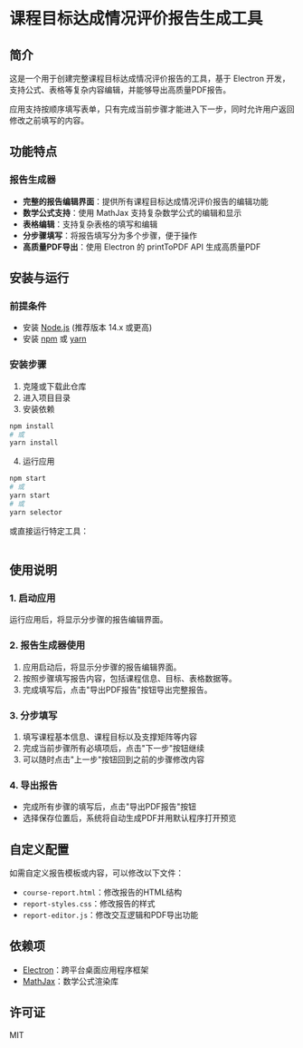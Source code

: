 # 课程目标达成情况评价报告生成工具

## 简介

这是一个用于创建完整课程目标达成情况评价报告的工具，基于 Electron 开发，支持公式、表格等复杂内容编辑，并能够导出高质量PDF报告。

应用支持按顺序填写表单，只有完成当前步骤才能进入下一步，同时允许用户返回修改之前填写的内容。

## 功能特点

### 报告生成器
- **完整的报告编辑界面**：提供所有课程目标达成情况评价报告的编辑功能
- **数学公式支持**：使用 MathJax 支持复杂数学公式的编辑和显示
- **表格编辑**：支持复杂表格的填写和编辑
- **分步骤填写**：将报告填写分为多个步骤，便于操作
- **高质量PDF导出**：使用 Electron 的 printToPDF API 生成高质量PDF

## 安装与运行

### 前提条件

- 安装 [Node.js](https://nodejs.org/) (推荐版本 14.x 或更高)
- 安装 [npm](https://www.npmjs.com/) 或 [yarn](https://yarnpkg.com/)

### 安装步骤

1. 克隆或下载此仓库
2. 进入项目目录
3. 安装依赖

```bash
npm install
# 或
yarn install
```

4. 运行应用

```bash
npm start
# 或
yarn start
# 或
yarn selector
```

或直接运行特定工具：

```bash
```

## 使用说明

### 1. 启动应用

运行应用后，将显示分步骤的报告编辑界面。

### 2. 报告生成器使用

1. 应用启动后，将显示分步骤的报告编辑界面。
2. 按照步骤填写报告内容，包括课程信息、目标、表格数据等。
3. 完成填写后，点击"导出PDF报告"按钮导出完整报告。

### 3. 分步填写

1. 填写课程基本信息、课程目标以及支撑矩阵等内容
2. 完成当前步骤所有必填项后，点击"下一步"按钮继续
3. 可以随时点击"上一步"按钮回到之前的步骤修改内容

### 4. 导出报告

- 完成所有步骤的填写后，点击"导出PDF报告"按钮
- 选择保存位置后，系统将自动生成PDF并用默认程序打开预览

## 自定义配置

如需自定义报告模板或内容，可以修改以下文件：

- `course-report.html`：修改报告的HTML结构
- `report-styles.css`：修改报告的样式
- `report-editor.js`：修改交互逻辑和PDF导出功能

## 依赖项

- [Electron](https://www.electronjs.org/)：跨平台桌面应用程序框架
- [MathJax](https://www.mathjax.org/)：数学公式渲染库

## 许可证

MIT